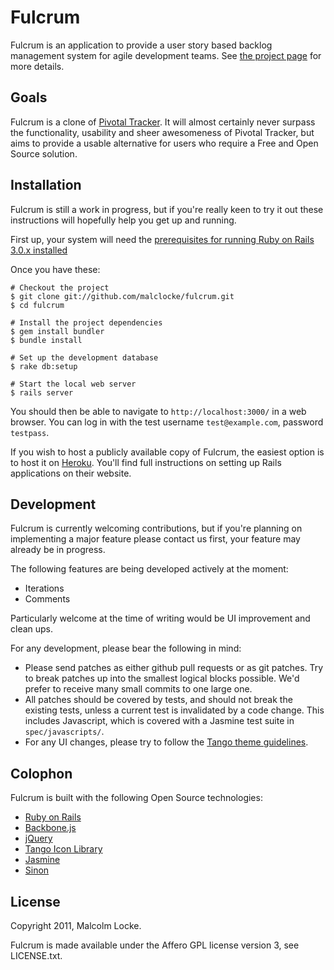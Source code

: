 Fulcrum
=======

Fulcrum is an application to provide a user story based backlog management
system for agile development teams.  See
[the project page](http://wholemeal.co.nz/projects/fulcrum.html) for more
details.

Goals
-----

Fulcrum is a clone of [Pivotal Tracker](http://pivotaltracker.com/).  It will
almost certainly never surpass the functionality, usability and sheer
awesomeness of Pivotal Tracker, but aims to provide a usable alternative for
users who require a Free and Open Source solution.

Installation
------------

Fulcrum is still a work in progress, but if you're really keen to try it out
these instructions will hopefully help you get up and running.

First up, your system will need the
[prerequisites for running Ruby on Rails 3.0.x installed](http://rubyonrails.org/download)

Once you have these:

    # Checkout the project
    $ git clone git://github.com/malclocke/fulcrum.git
    $ cd fulcrum
    
    # Install the project dependencies
    $ gem install bundler
    $ bundle install
    
    # Set up the development database
    $ rake db:setup
    
    # Start the local web server
    $ rails server

You should then be able to navigate to `http://localhost:3000/` in a web browser.
You can log in with the test username `test@example.com`, password `testpass`.

If you wish to host a publicly available copy of Fulcrum, the easiest option is
to host it on [Heroku](http://heroku.com/).  You'll find full instructions on
setting up Rails applications on their website.

Development
-----------

Fulcrum is currently welcoming contributions, but if you're planning on
implementing a major feature please contact us first, your feature may
already be in progress.

The following features are being developed actively at the moment:

* Iterations
* Comments

Particularly welcome at the time of writing would be UI improvement and
clean ups.

For any development, please bear the following in mind:

* Please send patches as either github pull requests or as git patches.
  Try to break patches up into the smallest logical blocks possible.  We'd
  prefer to receive many small commits to one large one.
* All patches should be covered by tests, and should not break the existing
  tests, unless a current test is invalidated by a code change.  This includes
  Javascript, which is covered with a Jasmine test
  suite in `spec/javascripts/`.
* For any UI changes, please try to follow the
  [Tango theme guidelines](http://tango.freedesktop.org/Tango_Icon_Theme_Guidelines).


Colophon
--------

Fulcrum is built with the following Open Source technologies:

* [Ruby on Rails](http://rubyonrails.org/)
* [Backbone.js](http://documentcloud.github.com/backbone/)
* [jQuery](http://jquery.com/)
* [Tango Icon Library](http://tango.freedesktop.org/Tango_Icon_Library)
* [Jasmine](http://pivotal.github.com/jasmine/)
* [Sinon](http://sinonjs.org/)

License
-------
Copyright 2011, Malcolm Locke.

Fulcrum is made available under the Affero GPL license version 3, see
LICENSE.txt.
